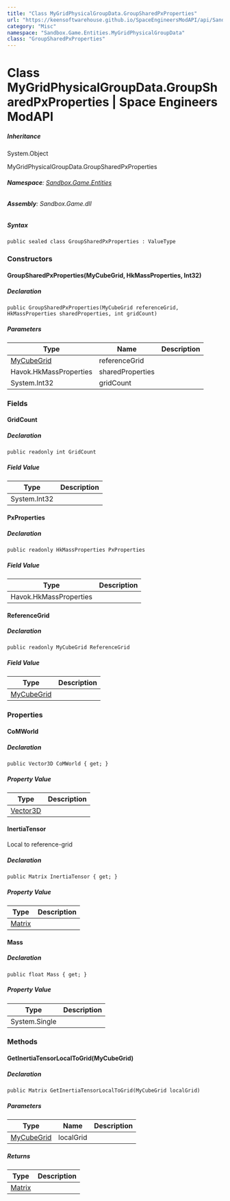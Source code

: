 ```yaml
---
title: "Class MyGridPhysicalGroupData.GroupSharedPxProperties"
url: "https://keensoftwarehouse.github.io/SpaceEngineersModAPI/api/Sandbox.Game.Entities.MyGridPhysicalGroupData.GroupSharedPxProperties.html"
category: "Misc"
namespace: "Sandbox.Game.Entities.MyGridPhysicalGroupData"
class: "GroupSharedPxProperties"
---
```


# Class MyGridPhysicalGroupData.GroupSharedPxProperties | Space Engineers ModAPI

##### Inheritance

System.Object

MyGridPhysicalGroupData.GroupSharedPxProperties

###### **Namespace**: [Sandbox.Game.Entities](https://keensoftwarehouse.github.io/SpaceEngineersModAPI/api/Sandbox.Game.Entities.html)

###### **Assembly**: Sandbox.Game.dll

##### Syntax

```
public sealed class GroupSharedPxProperties : ValueType
```

### Constructors

#### GroupSharedPxProperties(MyCubeGrid, HkMassProperties, Int32)

##### Declaration

```
public GroupSharedPxProperties(MyCubeGrid referenceGrid, HkMassProperties sharedProperties, int gridCount)
```

##### Parameters

| Type | Name | Description |
| --- | --- | --- |
| [MyCubeGrid](https://keensoftwarehouse.github.io/SpaceEngineersModAPI/api/Sandbox.Game.Entities.MyCubeGrid.html) | referenceGrid |     |
| Havok.HkMassProperties | sharedProperties |     |
| System.Int32 | gridCount |     |

### Fields

#### GridCount

##### Declaration

```
public readonly int GridCount
```

##### Field Value

| Type | Description |
| --- | --- |
| System.Int32 |     |

#### PxProperties

##### Declaration

```
public readonly HkMassProperties PxProperties
```

##### Field Value

| Type | Description |
| --- | --- |
| Havok.HkMassProperties |     |

#### ReferenceGrid

##### Declaration

```
public readonly MyCubeGrid ReferenceGrid
```

##### Field Value

| Type | Description |
| --- | --- |
| [MyCubeGrid](https://keensoftwarehouse.github.io/SpaceEngineersModAPI/api/Sandbox.Game.Entities.MyCubeGrid.html) |     |

### Properties

#### CoMWorld

##### Declaration

```
public Vector3D CoMWorld { get; }
```

##### Property Value

| Type | Description |
| --- | --- |
| [Vector3D](https://keensoftwarehouse.github.io/SpaceEngineersModAPI/api/VRageMath.Vector3D.html) |     |

#### InertiaTensor

Local to reference-grid

##### Declaration

```
public Matrix InertiaTensor { get; }
```

##### Property Value

| Type | Description |
| --- | --- |
| [Matrix](https://keensoftwarehouse.github.io/SpaceEngineersModAPI/api/VRageMath.Matrix.html) |     |

#### Mass

##### Declaration

```
public float Mass { get; }
```

##### Property Value

| Type | Description |
| --- | --- |
| System.Single |     |

### Methods

#### GetInertiaTensorLocalToGrid(MyCubeGrid)

##### Declaration

```
public Matrix GetInertiaTensorLocalToGrid(MyCubeGrid localGrid)
```

##### Parameters

| Type | Name | Description |
| --- | --- | --- |
| [MyCubeGrid](https://keensoftwarehouse.github.io/SpaceEngineersModAPI/api/Sandbox.Game.Entities.MyCubeGrid.html) | localGrid |     |

##### Returns

| Type | Description |
| --- | --- |
| [Matrix](https://keensoftwarehouse.github.io/SpaceEngineersModAPI/api/VRageMath.Matrix.html) |     |